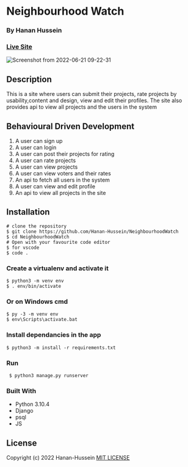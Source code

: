 #  Neighbourhood Watch
### By Hanan Hussein
### [Live Site](https://watchneighbourhood.herokuapp.com/) 

![Screenshot from 2022-06-21 09-22-31](https://user-images.githubusercontent.com/36597096/174730612-1555faeb-f986-4e35-a505-4b6196fd7089.png)



## Description 
This is a site where users can submit their projects, rate projects by usability,content and design, view and edit their profiles.
The site also provides api to view all projects and the users in the system
## Behavioural Driven Development
1. A user can sign up
2. A user can login
3. A user can post their projects for rating
4. A user can rate projects
5. A user can view projects
6. A user can view voters and their rates
7. An api to fetch all users in the system
8. A user can view and edit profile
9. An api to view all projects in the site

## Installation

    # clone the repository
    $ git clone https://github.com/Hanan-Hussein/NeighbourhoodWatch
    $ cd NeighbourhoodWatch
    # Open with your favourite code editor
    $ for vscode 
    $ code .
    
    
### Create a virtualenv and activate it

    $ python3 -m venv env
    $ . env/bin/activate

### Or on Windows cmd

    $ py -3 -m venv env
    $ env\Scripts\activate.bat

### Install dependancies in the app

    $ python3 -m install -r requirements.txt 
    
 ### Run 
 
     $ python3 manage.py runserver
     
 ### Built With
* Python 3.10.4
* Django
* psql
* JS

## License
Copyright (c) 2022 Hanan-Hussein
[MIT LICENSE](https://github.com/Hanan-Hussein/NeighbourhoodWatch/blob/master/LICENSE)
